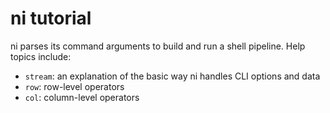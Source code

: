 # ni tutorial
ni parses its command arguments to build and run a shell pipeline. Help topics
include:

- `stream`: an explanation of the basic way ni handles CLI options and data
- `row`: row-level operators
- `col`: column-level operators
